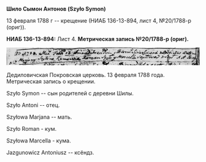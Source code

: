 **Шило Сымон Антонов (Szyło Symon)**

13 февраля 1788 г -- крещение (НИАБ 136-13-894, лист 4, №20/1788-р
(ориг)).

**НИАБ 136-13-894:** Лист 4. **Метрическая запись №20/1788-р (ориг).**

![](./media/8971fd9f6c659192b55e0903697499339fb05084.png)

Дедиловичская Покровская церковь. 13 февраля 1788 года. Метрическая
запись о крещении.

Szyło Symon -- сын родителей с деревни Шилы.

Szyło Antoni -- отец.

Szyłowa Marjana -- мать.

Szyło Roman - кум.

Szyłowa Marcella - кума.

Jazgunowicz Antoniusz -- ксёндз.

